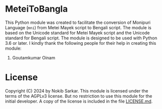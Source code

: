 # MeteiToBangla
This Python module was created to facilitate the conversion of Monipuri Language (`mni`) from Metei Mayek script to Bengali script. The module is based on the Unicode standard for Metei Mayek script and the Unicode standard for Bengali script. The module is designed to be used with Python 3.6 or later.
I kindly thank the following people for their help in creating this module:
1. Goutamkumar Oinam 

# License
Copyright (C) 2024 by Nokib Sarkar.
This module is licensed under the terms of the AGPLv3 license.
But no restriction to use this module for the initial developer.
A copy of the license is included in the file [LICENSE.md](LICENSE.md).